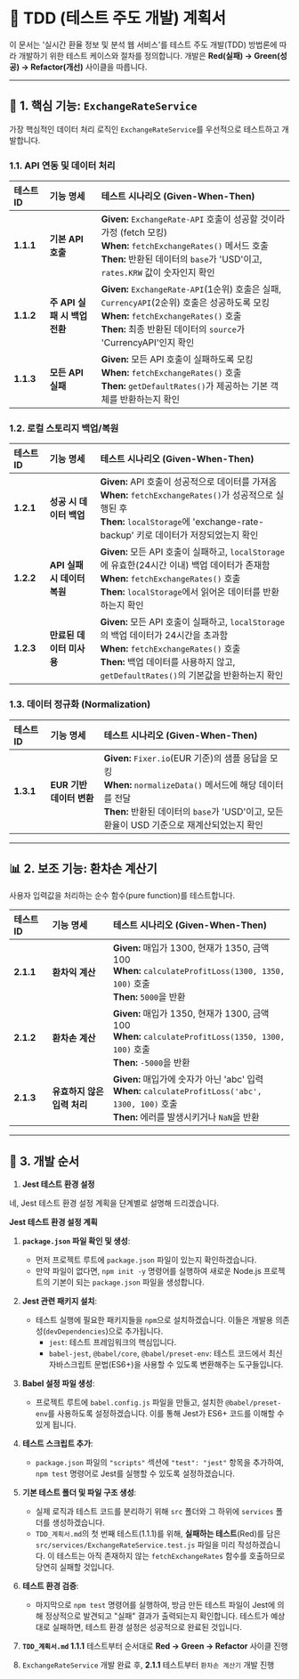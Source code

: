 # 🧪 TDD (테스트 주도 개발) 계획서

이 문서는 '실시간 환율 정보 및 분석 웹 서비스'를 테스트 주도 개발(TDD) 방법론에 따라 개발하기 위한 테스트 케이스와 절차를 정의합니다. 개발은 **Red(실패) -> Green(성공) -> Refactor(개선)** 사이클을 따릅니다.

---

## 🎯 1. 핵심 기능: `ExchangeRateService`

가장 핵심적인 데이터 처리 로직인 `ExchangeRateService`를 우선적으로 테스트하고 개발합니다.

### 1.1. API 연동 및 데이터 처리

| 테스트 ID | 기능 명세 | 테스트 시나리오 (Given-When-Then) |
| :--- | :--- | :--- |
| **1.1.1** | **기본 API 호출** | **Given:** `ExchangeRate-API` 호출이 성공할 것이라 가정 (fetch 모킹)<br>**When:** `fetchExchangeRates()` 메서드 호출<br>**Then:** 반환된 데이터의 `base`가 'USD'이고, `rates.KRW` 값이 숫자인지 확인 |
| **1.1.2** | **주 API 실패 시 백업 전환** | **Given:** `ExchangeRate-API`(1순위) 호출은 실패, `CurrencyAPI`(2순위) 호출은 성공하도록 모킹<br>**When:** `fetchExchangeRates()` 호출<br>**Then:** 최종 반환된 데이터의 `source`가 'CurrencyAPI'인지 확인 |
| **1.1.3** | **모든 API 실패** | **Given:** 모든 API 호출이 실패하도록 모킹<br>**When:** `fetchExchangeRates()` 호출<br>**Then:** `getDefaultRates()`가 제공하는 기본 객체를 반환하는지 확인 |

### 1.2. 로컬 스토리지 백업/복원

| 테스트 ID | 기능 명세 | 테스트 시나리오 (Given-When-Then) |
| :--- | :--- | :--- |
| **1.2.1** | **성공 시 데이터 백업** | **Given:** API 호출이 성공적으로 데이터를 가져옴<br>**When:** `fetchExchangeRates()`가 성공적으로 실행된 후<br>**Then:** `localStorage`에 'exchange-rate-backup' 키로 데이터가 저장되었는지 확인 |
| **1.2.2** | **API 실패 시 데이터 복원** | **Given:** 모든 API 호출이 실패하고, `localStorage`에 유효한(24시간 이내) 백업 데이터가 존재함<br>**When:** `fetchExchangeRates()` 호출<br>**Then:** `localStorage`에서 읽어온 데이터를 반환하는지 확인 |
| **1.2.3** | **만료된 데이터 미사용** | **Given:** 모든 API 호출이 실패하고, `localStorage`의 백업 데이터가 24시간을 초과함<br>**When:** `fetchExchangeRates()` 호출<br>**Then:** 백업 데이터를 사용하지 않고, `getDefaultRates()`의 기본값을 반환하는지 확인 |

### 1.3. 데이터 정규화 (Normalization)

| 테스트 ID | 기능 명세 | 테스트 시나리오 (Given-When-Then) |
| :--- | :--- | :--- |
| **1.3.1** | **EUR 기반 데이터 변환** | **Given:** `Fixer.io`(EUR 기준)의 샘플 응답을 모킹<br>**When:** `normalizeData()` 메서드에 해당 데이터를 전달<br>**Then:** 반환된 데이터의 `base`가 'USD'이고, 모든 환율이 USD 기준으로 재계산되었는지 확인 |

---

## 📊 2. 보조 기능: 환차손 계산기

사용자 입력값을 처리하는 순수 함수(pure function)를 테스트합니다.

| 테스트 ID | 기능 명세 | 테스트 시나리오 (Given-When-Then) |
| :--- | :--- | :--- |
| **2.1.1** | **환차익 계산** | **Given:** 매입가 1300, 현재가 1350, 금액 100<br>**When:** `calculateProfitLoss(1300, 1350, 100)` 호출<br>**Then:** `5000`을 반환 |
| **2.1.2** | **환차손 계산** | **Given:** 매입가 1350, 현재가 1300, 금액 100<br>**When:** `calculateProfitLoss(1350, 1300, 100)` 호출<br>**Then:** `-5000`을 반환 |
| **2.1.3** | **유효하지 않은 입력 처리** | **Given:** 매입가에 숫자가 아닌 'abc' 입력<br>**When:** `calculateProfitLoss('abc', 1300, 100)` 호출<br>**Then:** 에러를 발생시키거나 `NaN`을 반환 |

---

## 🚀 3. 개발 순서

1. **Jest 테스트 환경 설정**

네, Jest 테스트 환경 설정 계획을 단계별로 설명해 드리겠습니다.

**Jest 테스트 환경 설정 계획**

1.  **`package.json` 파일 확인 및 생성**:
    *   먼저 프로젝트 루트에 `package.json` 파일이 있는지 확인하겠습니다.
    *   만약 파일이 없다면, `npm init -y` 명령어를 실행하여 새로운 Node.js 프로젝트의 기본이 되는 `package.json` 파일을 생성합니다.

2.  **Jest 관련 패키지 설치**:
    *   테스트 실행에 필요한 패키지들을 `npm`으로 설치하겠습니다. 이들은 개발용 의존성(`devDependencies`)으로 추가됩니다.
        *   `jest`: 테스트 프레임워크의 핵심입니다.
        *   `babel-jest`, `@babel/core`, `@babel/preset-env`: 테스트 코드에서 최신 자바스크립트 문법(ES6+)을 사용할 수 있도록 변환해주는 도구들입니다.

3.  **Babel 설정 파일 생성**:
    *   프로젝트 루트에 `babel.config.js` 파일을 만들고, 설치한 `@babel/preset-env`를 사용하도록 설정하겠습니다. 이를 통해 Jest가 ES6+ 코드를 이해할 수 있게 됩니다.

4.  **테스트 스크립트 추가**:
    *   `package.json` 파일의 `"scripts"` 섹션에 `"test": "jest"` 항목을 추가하여, `npm test` 명령어로 Jest를 실행할 수 있도록 설정하겠습니다.

5.  **기본 테스트 폴더 및 파일 구조 생성**:
    *   실제 로직과 테스트 코드를 분리하기 위해 `src` 폴더와 그 하위에 `services` 폴더를 생성하겠습니다.
    *   `TDD_계획서.md`의 첫 번째 테스트(1.1.1)를 위해, **실패하는 테스트**(Red)를 담은 `src/services/ExchangeRateService.test.js` 파일을 미리 작성하겠습니다. 이 테스트는 아직 존재하지 않는 `fetchExchangeRates` 함수를 호출하므로 당연히 실패할 것입니다.

6.  **테스트 환경 검증**:
    *   마지막으로 `npm test` 명령어를 실행하여, 방금 만든 테스트 파일이 Jest에 의해 정상적으로 발견되고 "실패" 결과가 출력되는지 확인합니다. 테스트가 예상대로 실패하면, 테스트 환경 설정은 성공적으로 완료된 것입니다.


2. **`TDD_계획서.md` 1.1.1** 테스트부터 순서대로 **Red -> Green -> Refactor** 사이클 진행
3. `ExchangeRateService` 개발 완료 후, **2.1.1** 테스트부터 `환차손 계산기` 개발 진행
